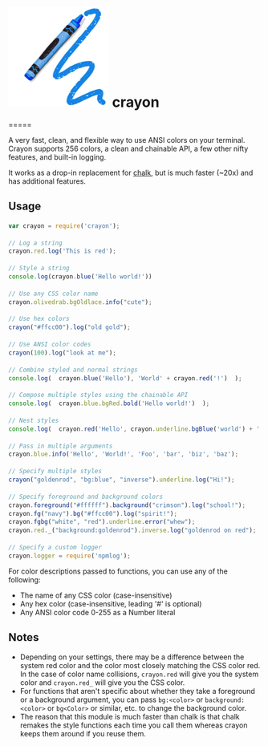 # <img width="200" height="200" src="logo.png" alt="crayon"> crayon
=====

A very fast, clean, and flexible way to use ANSI colors on your terminal. Crayon supports 256 colors, a clean and chainable API, a few other nifty features, and built-in logging.

It works as a drop-in replacement for [chalk](https://github.com/sindresorhus/chalk), but is much faster (~20x) and has additional features.

## Usage

```js
var crayon = require('crayon');

// Log a string
crayon.red.log('This is red');

// Style a string
console.log(crayon.blue('Hello world!'))

// Use any CSS color name
crayon.olivedrab.bgOldlace.info("cute");

// Use hex colors
crayon("#ffcc00").log("old gold");

// Use ANSI color codes
crayon(100).log("look at me");

// Combine styled and normal strings
console.log(  crayon.blue('Hello'), 'World' + crayon.red('!')  );

// Compose multiple styles using the chainable API
console.log(  crayon.blue.bgRed.bold('Hello world!')  );

// Nest styles
console.log(  crayon.red('Hello', crayon.underline.bgBlue('world') + '!')  );

// Pass in multiple arguments
crayon.blue.info('Hello', 'World!', 'Foo', 'bar', 'biz', 'baz');

// Specify multiple styles
crayon("goldenrod", "bg:blue", "inverse").underline.log("Hi!");

// Specify foreground and background colors
crayon.foreground("#ffffff").background("crimson").log("school!");
crayon.fg("navy").bg("#ffcc00").log("spirit!");
crayon.fgbg("white", "red").underline.error("whew");
crayon.red._("background:goldenrod").inverse.log("goldenrod on red");

// Specify a custom logger
crayon.logger = require('npmlog');

```

For color descriptions passed to functions, you can use any of the following:
- The name of any CSS color (case-insensitive)
- Any hex color (case-insensitive, leading '#' is optional)
- Any ANSI color code 0-255 as a Number literal

## Notes

- Depending on your settings, there may be a difference between the system red color and the color most closely matching the CSS color red. In the case of color name collisions, `crayon.red` will give you the system color and `crayon.red_` will give you the CSS color.
- For functions that aren't specific about whether they take a foreground or a background argument, you can pass `bg:<color>` or `background: <color>` or `bg<Color>` or similar, etc. to change the background color.
- The reason that this module is much faster than chalk is that chalk remakes the style functions each time you call them whereas crayon keeps them around if you reuse them.

